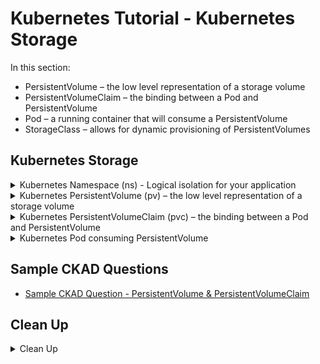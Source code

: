 # Kubernetes Tutorial - Kubernetes Storage

In this section:
* PersistentVolume – the low level representation of a storage volume
* PersistentVolumeClaim – the binding between a Pod and PersistentVolume
* Pod – a running container that will consume a PersistentVolume
* StorageClass – allows for dynamic provisioning of PersistentVolumes



## Kubernetes Storage

<details class="faq box"><summary>Kubernetes Namespace (ns) - Logical isolation for your application</summary>
<p>

```bash
kubectl create namespace ns-bootcamp-storage
kubectl config set-context --current --namespace=ns-bootcamp-storage
```

</p>
</details>

<details class="faq box"><summary>Kubernetes PersistentVolume (pv) – the low level representation of a storage volume</summary>
<p>

> Problem Statement: I want a way abstract Storage definitions away from application developers
>
> tl;dr – Define some external storage for use by the Kubernetes cluster

kubernetes.io bookmark: [Create a PersistentVolume](https://kubernetes.io/docs/tasks/configure-pod-container/configure-persistent-volume-storage/#create-a-persistentvolume)

```bash
cat << EOF | kubectl apply -f -
apiVersion: v1
kind: PersistentVolume
metadata:
  name: task-pv-volume
  labels:
    type: local
spec:
  storageClassName: manual
  capacity:
    storage: 10Gi
  accessModes:
    - ReadWriteOnce
  hostPath:
    path: "/mnt/data"
EOF
```

</p>
</details>


<details class="faq box"><summary>Kubernetes PersistentVolumeClaim (pvc) – the binding between a Pod and PersistentVolume</summary>
<p>

> Problem Statement: I want a way for my microservices application to claim some storage
> 
> tl;dr – Now I want to claim some storage for use inside my container

kubernetes.io bookmark: [Create a PersistentVolumeClaim](https://kubernetes.io/docs/tasks/configure-pod-container/configure-persistent-volume-storage/#create-a-persistentvolumeclaim)

```bash
cat << EOF | kubectl apply -f -
apiVersion: v1
kind: PersistentVolumeClaim
metadata:
  name: task-pv-claim
spec:
  storageClassName: manual
  accessModes:
    - ReadWriteOnce
  resources:
    requests:
      storage: 3Gi
EOF
```

</p>
</details>

<details class="faq box"><summary>Kubernetes Pod consuming PersistentVolume</summary>
<p>

kubernetes.io bookmark: [Create a PersistentVolumeClaim](https://kubernetes.io/docs/tasks/configure-pod-container/configure-persistent-volume-storage/#create-a-persistentvolumeclaim)

```bash
cat << EOF | kubectl apply -f -
apiVersion: v1
kind: Pod
metadata:
  name: task-pv-pod
spec:
  volumes:
    - name: task-pv-storage
      persistentVolumeClaim:
        claimName: task-pv-claim
  containers:
    - name: task-pv-container
      image: nginx
      ports:
        - containerPort: 80
          name: "http-server"
      volumeMounts:
        - mountPath: "/usr/share/nginx/html"
          name: task-pv-storage
EOF
```

```bash
kubectl exec -it task-pv-pod -- /bin/bash
```

```bash
apt update
apt install curl
curl http://localhost/
```

</p>
</details>

## Sample CKAD Questions

* [Sample CKAD Question - PersistentVolume & PersistentVolumeClaim](https://github.com/jamesbuckett/ckad-questions/blob/main/01-ckad-design-build.md#01-03-create-a-namespace-called-storage-namespace-create-a-persistent-volume-called-my-pv-with-5gi-storage-using-hostpath-mntmy-host-create-a-persistent-volume-claim-called-my-pvc-with-2gi-storage-create-a-pod-called-storage-pod-using-the-nginx-image-mount-the-persistent-volume-claim-onto-my-mount-in-storage-pod)

## Clean Up

<details class="faq box"><summary>Clean Up</summary>
<p>

```bash
cd
yes | rm -R ~/ckad/
kubectl delete ns ns-bootcamp-storage --grace-period 0 --force
```

_End of Section_

